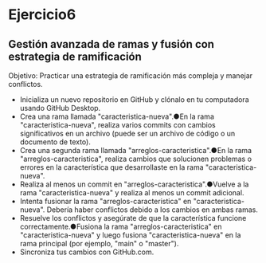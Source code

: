 # Ejercicio6
## Gestión avanzada de ramas y fusión con estrategia de ramificación
Objetivo: Practicar una estrategia de ramificación más compleja y manejar conflictos.
* Inicializa un nuevo repositorio en GitHub y clónalo en tu computadora usando GitHub Desktop.
* Crea una rama llamada "caracteristica-nueva".●En la rama "caracteristica-nueva", realiza varios commits con cambios significativos en un archivo (puede ser un archivo de código o un documento de texto).
* Crea una segunda rama llamada "arreglos-caracteristica".●En la rama "arreglos-caracteristica", realiza cambios que solucionen problemas o errores en la característica que desarrollaste en la rama "caracteristica-nueva".
* Realiza al menos un commit en "arreglos-caracteristica".●Vuelve a la rama "caracteristica-nueva" y realiza al menos un commit adicional.
* Intenta fusionar la rama "arreglos-caracteristica" en "caracteristica-nueva". Debería haber conflictos debido a los cambios en ambas ramas.
* Resuelve los conflictos y asegúrate de que la característica funcione correctamente.●Fusiona la rama "arreglos-caracteristica" en "caracteristica-nueva" y luego fusiona "caracteristica-nueva" en la rama principal (por ejemplo, "main" o "master").
* Sincroniza tus cambios con GitHub.com.
